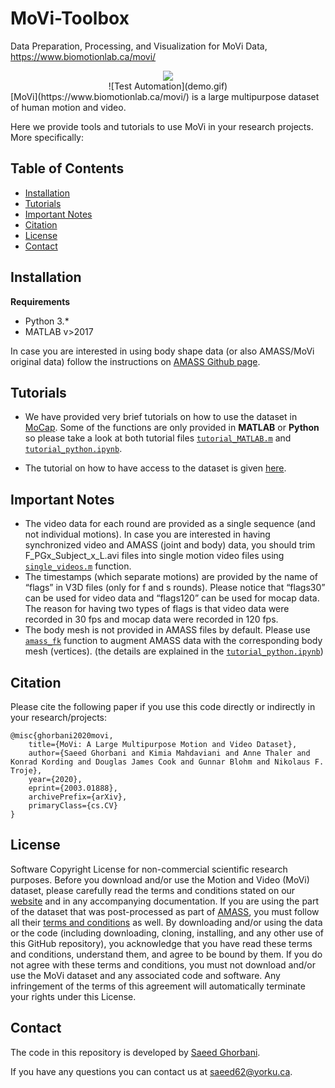 # MoVi-Toolbox
Data Preparation, Processing, and Visualization for MoVi Data, https://www.biomotionlab.ca/movi/

<div style="text-align:center">
  <img src="demo.gif" align="middle">
</div>
<span style="display:block;text-align:center">![Test Automation](demo.gif)</span>
[MoVi](https://www.biomotionlab.ca/movi/) is a large multipurpose dataset of human motion and video.

Here we provide tools and tutorials to use MoVi in your research projects. More specifically:

## Table of Contents
  * [Installation](#installation)
  * [Tutorials](#tutorials)
  * [Important Notes](#important-notes)
  * [Citation](#citation)
  * [License](#license)
  * [Contact](#contact)

## Installation
**Requirements**
- Python 3.*
- MATLAB v>2017

In case you are interested in using body shape data (or also AMASS/MoVi original data) follow the instructions on [AMASS Github page](https://github.com/nghorbani/amass).

## Tutorials
- We have provided very brief tutorials on how to use the dataset in [MoCap](/MoCap). Some of the functions are only provided in **MATLAB** or **Python** so please take a look at both tutorial files [`tutorial_MATLAB.m`](MoCap/tutorial_MATLAB.m) and [`tutorial_python.ipynb`](MoCap/tutorial_python.ipynb).

- The tutorial on how to have access to the dataset is given [here](https://www.biomotionlab.ca/Data/Tutorials/DataverseTutorialBMLmovi.pdf).

## Important Notes
- The video data for each round are provided as a single sequence (and not individual motions). In case you are interested in having synchronized video and AMASS (joint and body) data, you should trim F_PGx_Subject_x_L.avi files into single motion video files using [`single_videos.m`](MoCap/single_videos.m) function.
- The timestamps (which separate motions) are provided by the name of “flags” in V3D files (only for f and s rounds). Please notice that “flags30” can be used for video data and “flags120” can be used for mocap data. The reason for having two types of flags is that video data were recorded in 30 fps and mocap data were recorded in 120 fps.
- The body mesh is not provided in AMASS files by default. Please use [`amass_fk`](/MoCap/utils.py) function to augment AMASS data with the corresponding body mesh (vertices). (the details are explained in the [`tutorial_python.ipynb`](MoCap/tutorial_python.ipynb))

## Citation
Please cite the following paper if you use this code directly or indirectly in your research/projects:
```
@misc{ghorbani2020movi,
    title={MoVi: A Large Multipurpose Motion and Video Dataset},
    author={Saeed Ghorbani and Kimia Mahdaviani and Anne Thaler and Konrad Kording and Douglas James Cook and Gunnar Blohm and Nikolaus F. Troje},
    year={2020},
    eprint={2003.01888},
    archivePrefix={arXiv},
    primaryClass={cs.CV}
}
```
## License
Software Copyright License for non-commercial scientific research purposes. Before you download and/or use the Motion and Video (MoVi) dataset, please carefully read the terms and conditions stated on our [website](https://www.biomotionlab.ca/movi/) and in any accompanying documentation. If you are using the part of the dataset that was post-processed as part of [AMASS](https://amass.is.tue.mpg.de/en), you must follow all their [terms and conditions](https://amass.is.tue.mpg.de/license) as well. By downloading and/or using the data or the code (including downloading, cloning, installing, and any other use of this GitHub repository), you acknowledge that you have read these terms and conditions, understand them, and agree to be bound by them. If you do not agree with these terms and conditions, you must not download and/or use the MoVi dataset and any associated code and software. Any infringement of the terms of this agreement will automatically terminate your rights under this License.
 
 ## Contact
The code in this repository is developed by [Saeed Ghorbani](https://www.biomotionlab.ca/saeed-ghorbani/).

If you have any questions you can contact us at [saeed62@yorku.ca](mailto:saeed62@yorku.ca).
